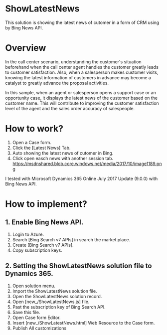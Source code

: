 # ShowLatestNews
This solution is showing the latest news of cutomer in a form of CRM using by Bing News API.

# Overview
In the call center scenario, understanding the customer's situation beforehand when the call center agent handles the customer greatly leads to customer satisfaction. Also, when a salesperson makes customer visits, knowing the latest information of customers in advance may become a catalyst to greatly advance the proposal activities.

In this sample, when an agent or salesperson opens a support case or an opportunity case, it displays the latest news of the customer based on the customer name. This will contribute to improving the customer satisfaction level of the agent and the sales order accuracy of salespeople.

# How to work?
1. Open a Case form.
2. Click the [Latest News] Tab.
3. Auto showing the latest news of cutomer in Bing.
4. Click open easch news with another session tab.
https://msdnshared.blob.core.windows.net/media/2017/10/image1189.png

I tested with Microsoft Dynamics 365 Online July 2017 Update (9.0.0) with Bing News API.

# How to implement?
## 1. Enable Bing News API.
1. Login to Azure.
2. Search [Bing Search v7 APIs] in search the market place.
3. Create [Bing Search v7 APIs].
4. Copy subscription keys.

## 2. Setting the ShowLatestNews solution file to Dynamics 365.
1. Open solution menu.
2. Import the ShowLatestNews solution file.
3. Open the ShowLatestNews solution record.
4. Open [new_/ShowLatestNews.js] file.
5. Past the subscription key of Bing Search API.
6. Save this file.
7. Open Case form Editor.
8. Insert [new_/ShowLatestNews.html] Web Resource to the Case form.
9. Publish All customizations
 
